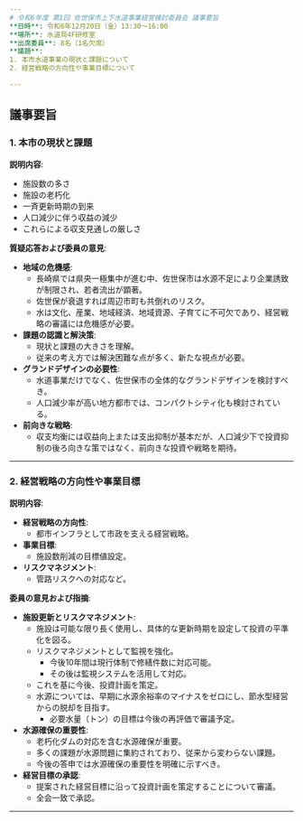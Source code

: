```yaml
---
# 令和6年度 第1回 佐世保市上下水道事業経営検討委員会 議事要旨
**日時**: 令和6年12月20日（金）13:30～16:00  
**場所**: 水道局4F研修室  
**出席委員**: 8名（1名欠席）  
**議題**:  
1. 本市水道事業の現状と課題について  
2. 経営戦略の方向性や事業目標について  

---
```


## 議事要旨

### 1. 本市の現状と課題
**説明内容**:
- 施設数の多さ  
- 施設の老朽化  
- 一斉更新時期の到来  
- 人口減少に伴う収益の減少  
- これらによる収支見通しの厳しさ  

**質疑応答および委員の意見**:
- **地域の危機感**:
  - 長崎県では県央一極集中が進む中、佐世保市は水源不足により企業誘致が制限され、若者流出が顕著。
  - 佐世保が衰退すれば周辺市町も共倒れのリスク。
  - 水は文化、産業、地域経済、地域資源、子育てに不可欠であり、経営戦略の審議には危機感が必要。
- **課題の認識と解決策**:
  - 現状と課題の大きさを理解。
  - 従来の考え方では解決困難な点が多く、新たな視点が必要。
- **グランドデザインの必要性**:
  - 水道事業だけでなく、佐世保市の全体的なグランドデザインを検討すべき。
  - 人口減少率が高い地方都市では、コンパクトシティ化も検討されている。
- **前向きな戦略**:
  - 収支均衡には収益向上または支出抑制が基本だが、人口減少下で投資抑制の後ろ向きな策ではなく、前向きな投資や戦略を期待。

---

### 2. 経営戦略の方向性や事業目標
**説明内容**:
- **経営戦略の方向性**:
  - 都市インフラとして市政を支える経営戦略。
- **事業目標**:
  - 施設数削減の目標値設定。
- **リスクマネジメント**:
  - 管路リスクへの対応など。

**委員の意見および指摘**:
- **施設更新とリスクマネジメント**:
  - 施設は可能な限り長く使用し、具体的な更新時期を設定して投資の平準化を図る。
  - リスクマネジメントとして監視を強化。
    - 今後10年間は現行体制で修繕件数に対応可能。
    - その後は監視システムを活用して対応。
  - これを基に今後、投資計画を策定。
  - 水源については、早期に水源余裕率のマイナスをゼロにし、節水型経営からの脱却を目指す。
    - 必要水量（トン）の目標は今後の再評価で審議予定。
- **水源確保の重要性**:
  - 老朽化ダムの対応を含む水源確保が重要。
  - 多くの課題が水源問題に集約されており、従来から変わらない課題。
  - 今後の答申では水源確保の重要性を明確に示すべき。
- **経営目標の承認**:
  - 提案された経営目標に沿って投資計画を策定することについて審議。
  - 全会一致で承認。

---